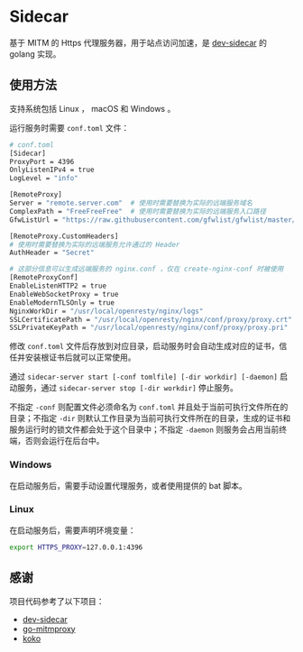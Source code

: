 # Sidecar

基于 MITM 的 Https 代理服务器，用于站点访问加速，是 [dev-sidecar](https://github.com/docmirror/dev-sidecar) 的 golang 实现。

## 使用方法

支持系统包括 Linux ， macOS 和 Windows 。

运行服务时需要 `conf.toml` 文件：

``` bash
# conf.toml
[Sidecar]
ProxyPort = 4396
OnlyListenIPv4 = true
LogLevel = "info"

[RemoteProxy]
Server = "remote.server.com"  # 使用时需要替换为实际的远端服务域名
ComplexPath = "FreeFreeFree"  # 使用时需要替换为实际的远端服务入口路径
GfwListUrl = "https://raw.githubusercontent.com/gfwlist/gfwlist/master/gfwlist.txt"

[RemoteProxy.CustomHeaders]
# 使用时需要替换为实际的远端服务允许通过的 Header
AuthHeader = "Secret"

# 这部分信息可以生成远端服务的 nginx.conf ，仅在 create-nginx-conf 时被使用
[RemoteProxyConf]
EnableListenHTTP2 = true
EnableWebSocketProxy = true
EnableModernTLSOnly = true
NginxWorkDir = "/usr/local/openresty/nginx/logs"
SSLCertificatePath = "/usr/local/openresty/nginx/conf/proxy/proxy.crt"
SSLPrivateKeyPath = "/usr/local/openresty/nginx/conf/proxy/proxy.pri"
```

修改 `conf.toml` 文件后存放到对应目录，启动服务时会自动生成对应的证书，信任并安装根证书后就可以正常使用。

通过 `sidecar-server start [-conf tomlfile] [-dir workdir] [-daemon]` 启动服务，通过 `sidecar-server stop [-dir workdir]` 停止服务。

不指定 `-conf` 则配置文件必须命名为 `conf.toml` 并且处于当前可执行文件所在的目录；不指定 `-dir` 则默认工作目录为当前可执行文件所在的目录，生成的证书和服务运行时的锁文件都会处于这个目录中；不指定 `-daemon` 则服务会占用当前终端，否则会运行在后台中。

### Windows

在启动服务后，需要手动设置代理服务，或者使用提供的 bat 脚本。

### Linux

在启动服务后，需要声明环境变量：

``` bash
export HTTPS_PROXY=127.0.0.1:4396
```

## 感谢

项目代码参考了以下项目：

- [dev-sidecar](https://github.com/docmirror/dev-sidecar)
- [go-mitmproxy](https://github.com/lqqyt2423/go-mitmproxy)
- [koko](https://github.com/jumpserver/koko) 
